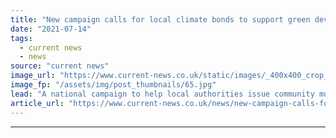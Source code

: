 ```yaml
---
title: "New campaign calls for local climate bonds to support green developments"
date: "2021-07-14"
tags: 
  - current news
  - news
source: "current news"
image_url: "https://www.current-news.co.uk/static/images/_400x400_crop_center-center/Market-Street-Solar-panels-credit-Green-Finance-Institute.jpg"
image_fp: "/assets/img/post_thumbnails/65.jpg"
lead: "​A national campaign to help local authorities issue community municipal finance investment for green initiatives has been launched."
article_url: "https://www.current-news.co.uk/news/new-campaign-calls-for-local-climate-bonds-to-support-green-developments?utm_source=rss-feeds&utm_medium=rss&utm_campaign=rss"
---
```


---
